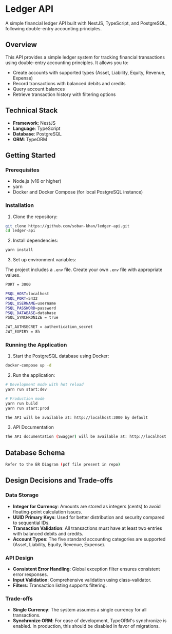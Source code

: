 # Ledger API

A simple financial ledger API built with NestJS, TypeScript, and PostgreSQL, following double-entry accounting principles.

## Overview

This API provides a simple ledger system for tracking financial transactions using double-entry accounting principles. It allows you to:

- Create accounts with supported types (Asset, Liability, Equity, Revenue, Expense)
- Record transactions with balanced debits and credits
- Query account balances
- Retrieve transaction history with filtering options

## Technical Stack

- **Framework**: NestJS
- **Language**: TypeScript
- **Database**: PostgreSQL
- **ORM**: TypeORM

## Getting Started

### Prerequisites

- Node.js (v16 or higher)
- yarn
- Docker and Docker Compose (for local PostgreSQL instance)

### Installation

1. Clone the repository:

```bash
git clone https://github.com/soban-khan/ledger-api.git
cd ledger-api
```

2. Install dependencies:

```bash
yarn install
```

3. Set up environment variables:

The project includes a `.env` file. Create your own `.env` file with appropriate values.

```bash
PORT = 3000

PSQL_HOST=localhost
PSQL_PORT=5432
PSQL_USERNAME=username
PSQL_PASSWORD=password
PSQL_DATABASE=database
PSQL_SYNCHRONIZE = true

JWT_AUTHSECRET = authentication_secret
JWT_EXPIRY = 8h
```

### Running the Application

1. Start the PostgreSQL database using Docker:

```bash
docker-compose up -d
```

2. Run the application:

```bash
# Development mode with hot reload
yarn run start:dev

# Production mode
yarn run build
yarn run start:prod

The API will be available at: http://localhost:3000 by default
```

3. API Documentation

```bash
The API documentation (Swagger) will be available at: http://localhost:3000/docs by default
```

## Database Schema

```bash
Refer to the ER Diagram (pdf file present in repo)
```

## Design Decisions and Trade-offs

### Data Storage

- **Integer for Currency**: Amounts are stored as integers (cents) to avoid floating-point calculation issues.
- **UUID Primary Keys**: Used for better distribution and security compared to sequential IDs.
- **Transaction Validation**: All transactions must have at least two entries with balanced debits and credits.
- **Account Types**: The five standard accounting categories are supported (Asset, Liability, Equity, Revenue, Expense).

### API Design

- **Consistent Error Handling**: Global exception filter ensures consistent error responses.
- **Input Validation**: Comprehensive validation using class-validator.
- **Filters**: Transaction listing supports filtering.

### Trade-offs

- **Single Currency**: The system assumes a single currency for all transactions.
- **Synchronize ORM**: For ease of development, TypeORM's synchronize is enabled. In production, this should be disabled in favor of migrations.
